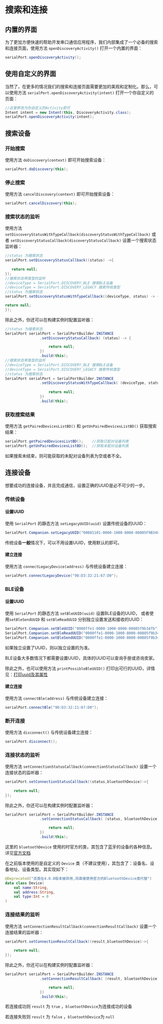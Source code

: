 # 搜索和连接

## 内置的界面

为了更加方便快速的帮助开发串口通信应用程序，我们内部集成了一个必备的搜索和连接页面，使用方法 `openDiscoveryActivity()` 打开一个内置的界面：

```java
serialPort.openDiscoveryActivity();
```

## 使用自定义的界面

当然了，在更多的情况我们的搜索和连接页面需要更加的美观和定制化。那么，可以使用方法 `serialPort.openDiscoveryActivity(intent)` 打开一个你自定义的页面：

```java
//这里修改为你自定义的Activity即可
Intent intent = new Intent(this, DiscoveryActivity.class);
serialPort.openDiscoveryActivity(intent);
```

## 搜索设备

### 开始搜索

使用方法 `doDiscovery(context)` 即可开始搜索设备：

```java
serialPort.doDiscovery(this);
```

### 停止搜索

使用方法 `cancelDiscovery(context)` 即可开始搜索设备：

```java
serialPort.cancelDiscovery(this);
```

### 搜索状态的监听

使用方法 `setDiscoveryStatusWithTypeCallback(discoveryStatusWithTypeCallback)` 或者 `setDiscoveryStatusCallback(discoveryStatusCallback)`  设置一个搜索状态监听器：

```java
//status 为搜索状态
serialPort.setDiscoveryStatusCallback((status) ->{  
   
   return null;
});
//搜索状态带类型的监听
//deviceType = SerialPort.DISCOVERY_BLE 搜索BLE设备
//deviceType = SerialPort.DISCOVERY_LEGACY 搜索传统类型
//status 为搜索状态
serialPort.setDiscoveryStatusWithTypeCallback((deviceType, status) -> {

return null;
});
```

除此之外，你还可以在构建实例时配置监听器：

```java
//status 为搜索状态
SerialPort serialPort = SerialPortBuilder.INSTANCE
                .setDiscoveryStatusCallback( (status) -> {

                    return null;
                })
                .build(this);
//搜索状态带类型的监听
//deviceType = SerialPort.DISCOVERY_BLE 搜索BLE设备
//deviceType = SerialPort.DISCOVERY_LEGACY 搜索传统类型
//status 为搜索状态
SerialPort serialPort = SerialPortBuilder.INSTANCE
                .setDiscoveryStatusWithTypeCallback( (deviceType, status) -> {
                    
                    return null;
                })
                .build(this);
```

### 获取搜索结果

使用方法 `getPairedDevicesListBD()` 和 `getUnPairedDevicesListBD()` 获取搜索结果：

```java
serialPort.getPairedDevicesListBD();	//获取已配对设备列表
serialPort.getUnPairedDevicesListBD();	//获取未配对设备列表
```

如果搜索未结束，则可能获取的未配对设备列表为空或者不全。

## 连接设备

想要成功的连接设备，并且完成通信，设置正确的UUID是必不可少的一步。

### 传统设备

#### 设置UUID

使用 `SerialPort` 的静态方法 `setLegacyUUID(uuid)` 设置传统设备的UUID：

```java
SerialPort.Companion.setLegacyUUID("00001101-0000-1000-8000-00805F9B34FB");
```

传统设备**一般**情况下，可以不用设置UUID，使用默认的即可。

#### 建立连接

使用方法 `connectLegacyDevice(address)` 与传统设备建立连接：

```java
serialPort.connectLegacyDevice("98:D3:32:21:67:D0");
```

### BLE设备

#### 设置UUID

使用 `SerialPort` 的静态方法 `setBleUUID(uuid)` 设置BLE设备的UUID， 或者使用`setBleSendUUID` 和 `setBleReadUUID` 分别独立设置发送和接收的UUID：

```java
SerialPort.Companion.setBleUUID("0000ffe1-0000-1000-8000-00805f9b34fb");
SerialPort.Companion.setBleReadUUID("0000ffe1-0000-1000-8000-00805f9b34fb");
SerialPort.Companion.setBleSendUUID("0000ffe1-0000-1000-8000-00805f9b34fb");
```

如果独立设置了UUID，则以独立设置的为准。  

BLE设备大多数情况下都需要设置UUID，具体的UUID可以查询手册或咨询卖家。

除此之外，也可以使用方法 `printPossibleBleUUID()` 打印出可行的UUID，详情见：[打印uuid及其属性](./tools_java.html#uuid)

#### 建立连接

使用方法 `connectBle(address)` 与传统设备建立连接：

```java
serialPort.connectBle("98:D3:32:21:67:D0");
```

### 断开连接

使用方法 `disconnect()` 与传统设备建立连接：

```java
serialPort.disconnect();
```

### 连接状态的监听

使用方法 `setConnectionStatusCallback(connectionStatusCallback)` 设置一个连接状态的监听器：

```java
serialPort.setConnectionStatusCallback((status,bluetoothDevice)->{
            
	return null;
});
```

除此之外，你还可以在构建实例时配置监听器：

```java
SerialPort serialPort = SerialPortBuilder.INSTANCE
                .setConnectionStatusCallback( (status, bluetoothDevice) -> {

                    return null;
                })
                .build(this);
```

这里的 `bluetoothDevice` 使用的时官方的类，其包含了蓝牙的设备的各种信息。详见[官方文档](https://developer.android.google.cn/reference/kotlin/android/bluetooth/BluetoothDevice)

在之前版本使用的是自定义的 `Device` 类（不建议使用），其包含了：设备名、设备地址、设备类型。其实现如下：

```kotlin
@Deprecated("该类在4.0.0版本被弃用,将直接使用官方的BluetoothDevice类代替")
data class Device(
    val name:String,
    val address:String,
    val type:Int = 0
)
```

### 连接结果的监听

使用方法 `setConnectionResultCallback(connectionResultCallback)` 设置一个连接结果的监听器：

```java
serialPort.setConnectionResultCallback((result,bluetoothDevice)->{
            
	return null;
});
```

除此之外，你还可以在构建实例时配置监听器：

```java
SerialPort serialPort = SerialPortBuilder.INSTANCE
                .setConnectionResultCallback( (result, bluetoothDevice) -> {

                    return null;
                })
                .build(this);
```

若连接成功则 `result` 为 `true` ，`bluetoothDevice`为连接成功的设备

若连接失败则 `result` 为 `false` ，`bluetoothDevice`为 `null`

